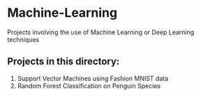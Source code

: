 # Machine-Learning
Projects involving the use of Machine Learning or Deep Learning techniques

## Projects in this directory:

1. Support Vector Machines using Fashion MNIST data
2. Random Forest Classification on Penguin Species 


